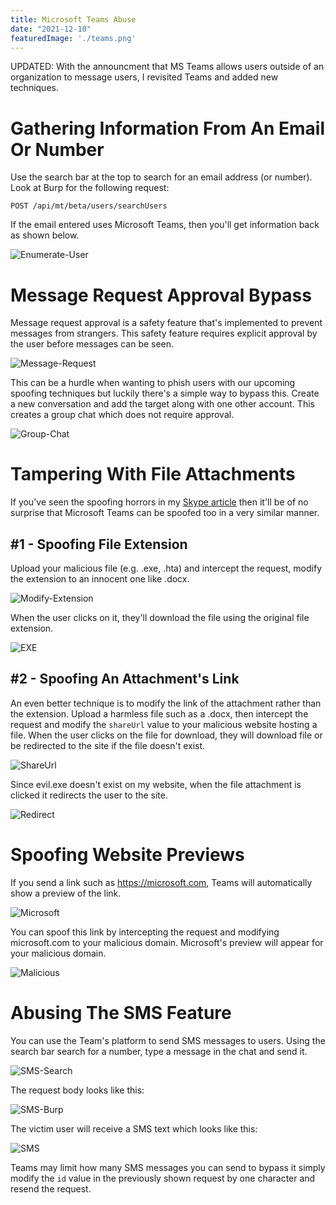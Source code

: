 ```yaml
---
title: Microsoft Teams Abuse
date: "2021-12-10"
featuredImage: './teams.png'
---
```


UPDATED: With the announcment that MS Teams allows users outside of an organization to message users, I revisited Teams and added new techniques<!-- end -->.

# Gathering Information From An Email Or Number

Use the search bar at the top to search for an email address (or number). Look at Burp for the following request:

`POST /api/mt/beta/users/searchUsers`

If the email entered uses Microsoft Teams, then you'll get information back as shown below.

![Enumerate-User](./enum.png)

# Message Request Approval Bypass

Message request approval is a safety feature that's implemented to prevent messages from strangers. This safety feature requires explicit approval by the user before messages can be seen.

![Message-Request](./request.png)

This can be a hurdle when wanting to phish users with our upcoming spoofing techniques but luckily there's a simple way to bypass this. Create a new conversation and add the target along with one other account. This creates a group chat which does not require approval.

![Group-Chat](./groupchat.png)


# Tampering With File Attachments

If you've seen the spoofing horrors in my <a href="https://mrd0x.com/spoofing-and-attacking-with-skype/">Skype article</a> then it'll be of no surprise that Microsoft Teams can be spoofed too in a very similar manner.

## #1 - Spoofing File Extension

Upload your malicious file (e.g. .exe, .hta) and intercept the request, modify the extension to an innocent one like .docx. 

![Modify-Extension](./modify_ext.png)

When the user clicks on it, they'll download the file using the original file extension.

![EXE](./exe.png)

## #2 - Spoofing An Attachment's Link

An even better technique is to modify the link of the attachment rather than the extension. Upload a harmless file such as a .docx, then intercept the request and modify the `shareUrl` value to your malicious website hosting a file. When the user clicks on the file for download, they will download file or be redirected to the site if the file doesn't exist.

![ShareUrl](./shareurl.png)

Since evil.exe doesn't exist on my website, when the file attachment is clicked it redirects the user to the site.

![Redirect](./redirect.png)

# Spoofing Website Previews

If you send a link such as https://microsoft.com, Teams will automatically show a preview of the link.

![Microsoft](./microsoft.png)

You can spoof this link by intercepting the request and modifying microsoft.com to your malicious domain. Microsoft's preview will appear for your malicious domain.

![Malicious](./malicious.png)

# Abusing The SMS Feature

You can use the Team's platform to send SMS messages to users. Using the search bar search for a number, type a message in the chat and send it.

![SMS-Search](./sms.png)

The request body looks like this:

![SMS-Burp](./sms-burp.png)

The victim user will receive a SMS text which looks like this:

![SMS](./sms.jpg)

Teams may limit how many SMS messages you can send to bypass it simply modify the `id` value in the previously shown request by one character and resend the request.
